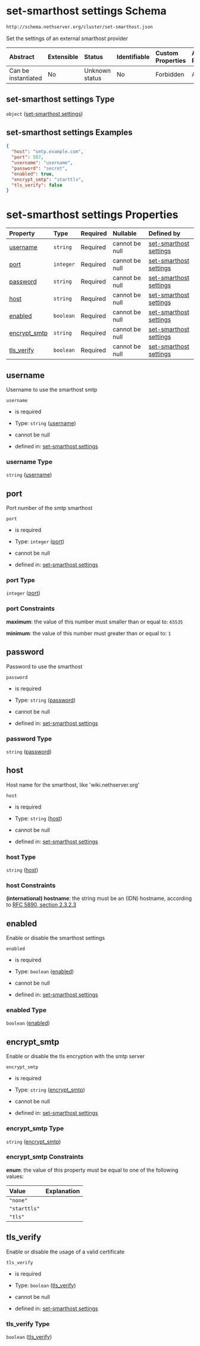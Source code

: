 # set-smarthost settings Schema

```txt
http://schema.nethserver.org/cluster/set-smarthost.json
```

Set the settings of an external smarthost provider

| Abstract            | Extensible | Status         | Identifiable | Custom Properties | Additional Properties | Access Restrictions | Defined In                                                              |
| :------------------ | :--------- | :------------- | :----------- | :---------------- | :-------------------- | :------------------ | :---------------------------------------------------------------------- |
| Can be instantiated | No         | Unknown status | No           | Forbidden         | Allowed               | none                | [set-smarthost.json](cluster/set-smarthost.json "open original schema") |

## set-smarthost settings Type

`object` ([set-smarthost settings](set-smarthost.md))

## set-smarthost settings Examples

```json
{
  "host": "smtp.example.com",
  "port": 587,
  "username": "username",
  "password": "secret",
  "enabled": true,
  "encrypt_smtp": "starttls",
  "tls_verify": false
}
```

# set-smarthost settings Properties

| Property                       | Type      | Required | Nullable       | Defined by                                                                                                                                            |
| :----------------------------- | :-------- | :------- | :------------- | :---------------------------------------------------------------------------------------------------------------------------------------------------- |
| [username](#username)          | `string`  | Required | cannot be null | [set-smarthost settings](set-smarthost-properties-username.md "http://schema.nethserver.org/cluster/set-smarthost.json#/properties/username")         |
| [port](#port)                  | `integer` | Required | cannot be null | [set-smarthost settings](set-smarthost-properties-port.md "http://schema.nethserver.org/cluster/set-smarthost.json#/properties/port")                 |
| [password](#password)          | `string`  | Required | cannot be null | [set-smarthost settings](set-smarthost-properties-password.md "http://schema.nethserver.org/cluster/set-smarthost.json#/properties/password")         |
| [host](#host)                  | `string`  | Required | cannot be null | [set-smarthost settings](set-smarthost-properties-host.md "http://schema.nethserver.org/cluster/set-smarthost.json#/properties/host")                 |
| [enabled](#enabled)            | `boolean` | Required | cannot be null | [set-smarthost settings](set-smarthost-properties-enabled.md "http://schema.nethserver.org/cluster/set-smarthost.json#/properties/enabled")           |
| [encrypt\_smtp](#encrypt_smtp) | `string`  | Required | cannot be null | [set-smarthost settings](set-smarthost-properties-encrypt_smtp.md "http://schema.nethserver.org/cluster/set-smarthost.json#/properties/encrypt_smtp") |
| [tls\_verify](#tls_verify)     | `boolean` | Required | cannot be null | [set-smarthost settings](set-smarthost-properties-tls_verify.md "http://schema.nethserver.org/cluster/set-smarthost.json#/properties/tls_verify")     |

## username

Username to use the smarthost smtp

`username`

* is required

* Type: `string` ([username](set-smarthost-properties-username.md))

* cannot be null

* defined in: [set-smarthost settings](set-smarthost-properties-username.md "http://schema.nethserver.org/cluster/set-smarthost.json#/properties/username")

### username Type

`string` ([username](set-smarthost-properties-username.md))

## port

Port number of the smtp smarthost

`port`

* is required

* Type: `integer` ([port](set-smarthost-properties-port.md))

* cannot be null

* defined in: [set-smarthost settings](set-smarthost-properties-port.md "http://schema.nethserver.org/cluster/set-smarthost.json#/properties/port")

### port Type

`integer` ([port](set-smarthost-properties-port.md))

### port Constraints

**maximum**: the value of this number must smaller than or equal to: `65535`

**minimum**: the value of this number must greater than or equal to: `1`

## password

Password to use the smarthost

`password`

* is required

* Type: `string` ([password](set-smarthost-properties-password.md))

* cannot be null

* defined in: [set-smarthost settings](set-smarthost-properties-password.md "http://schema.nethserver.org/cluster/set-smarthost.json#/properties/password")

### password Type

`string` ([password](set-smarthost-properties-password.md))

## host

Host name for the smarthost, like 'wiki.nethserver.org'

`host`

* is required

* Type: `string` ([host](set-smarthost-properties-host.md))

* cannot be null

* defined in: [set-smarthost settings](set-smarthost-properties-host.md "http://schema.nethserver.org/cluster/set-smarthost.json#/properties/host")

### host Type

`string` ([host](set-smarthost-properties-host.md))

### host Constraints

**(international) hostname**: the string must be an (IDN) hostname, according to [RFC 5890, section 2.3.2.3](https://tools.ietf.org/html/rfc5890 "check the specification")

## enabled

Enable or disable the smarthost settings

`enabled`

* is required

* Type: `boolean` ([enabled](set-smarthost-properties-enabled.md))

* cannot be null

* defined in: [set-smarthost settings](set-smarthost-properties-enabled.md "http://schema.nethserver.org/cluster/set-smarthost.json#/properties/enabled")

### enabled Type

`boolean` ([enabled](set-smarthost-properties-enabled.md))

## encrypt\_smtp

Enable or disable the tls encryption with the smtp server

`encrypt_smtp`

* is required

* Type: `string` ([encrypt\_smtp](set-smarthost-properties-encrypt_smtp.md))

* cannot be null

* defined in: [set-smarthost settings](set-smarthost-properties-encrypt_smtp.md "http://schema.nethserver.org/cluster/set-smarthost.json#/properties/encrypt_smtp")

### encrypt\_smtp Type

`string` ([encrypt\_smtp](set-smarthost-properties-encrypt_smtp.md))

### encrypt\_smtp Constraints

**enum**: the value of this property must be equal to one of the following values:

| Value        | Explanation |
| :----------- | :---------- |
| `"none"`     |             |
| `"starttls"` |             |
| `"tls"`      |             |

## tls\_verify

Enable or disable the usage of a valid certificate

`tls_verify`

* is required

* Type: `boolean` ([tls\_verify](set-smarthost-properties-tls_verify.md))

* cannot be null

* defined in: [set-smarthost settings](set-smarthost-properties-tls_verify.md "http://schema.nethserver.org/cluster/set-smarthost.json#/properties/tls_verify")

### tls\_verify Type

`boolean` ([tls\_verify](set-smarthost-properties-tls_verify.md))
